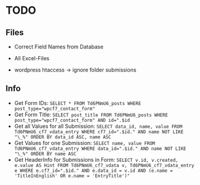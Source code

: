 # TODO

## Files

- Correct Field Names from Database

- All Excel-Files

- wordpress htaccess -> ignore folder submissions

## Info

- Get Form IDs: `SELECT * FROM Td6PNmU6_posts WHERE post_type="wpcf7_contact_form"`
- Get Form Title: `SELECT post_title FROM Td6PNmU6_posts WHERE post_type="wpcf7_contact_form" AND id=".$id`
- Get all Values for all Submission: `SELECT data_id, name, value FROM Td6PNmU6_cf7_vdata_entry WHERE cf7_id=".$id." AND name NOT LIKE "\_%" ORDER BY data_id ASC, name ASC`
- Get Values for one Submission: `SELECT name, value FROM Td6PNmU6_cf7_vdata_entry WHERE data_id=".$id." AND name NOT LIKE "\_%" ORDER BY name ASC`
- Get HeaderInfo for Submissions in Form: `SELECT v.id, v.created, e.value AS Hint FROM Td6PNmU6_cf7_vdata v, Td6PNmU6_cf7_vdata_entry e WHERE e.cf7_id=".$id." AND e.data_id = v.id AND (e.name = 'TitleInEnglish' OR e.name = 'EntryTitle')"`


